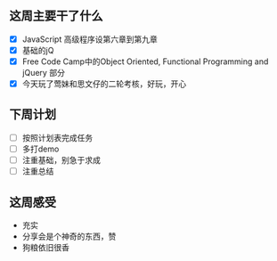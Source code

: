 
## 这周主要干了什么

- [x] JavaScript 高级程序设第六章到第九章
- [x] 基础的jQ
- [x] Free Code Camp中的Object Oriented, Functional Programming and jQuery 部分
- [x] 今天玩了莺妹和思文仔的二轮考核，好玩，开心

## 下周计划

- [ ] 按照计划表完成任务
- [ ] 多打demo
- [ ] 注重基础，别急于求成
- [ ] 注重总结

## 这周感受
- 充实
- 分享会是个神奇的东西，赞
- 狗粮依旧很香
